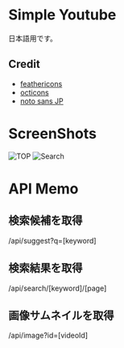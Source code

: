 # Simple Youtube

日本語用です。

## Credit
- [feathericons](https://feathericons.com)
- [octicons](https://primer.style/foundations/icons)
- [noto sans JP](https://fonts.google.com/noto/specimen/Noto+Sans+JP)

# ScreenShots
![TOP](https://i.imgur.com/Kygar7S.png)
![Search](https://i.imgur.com/5aGVPut.png)

# API Memo
## 検索候補を取得
/api/suggest?q=[keyword]
## 検索結果を取得
/api/search/[keyword]/[page]
## 画像サムネイルを取得
/api/image?id=[videoId]
